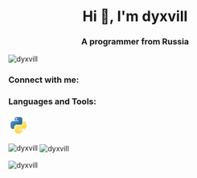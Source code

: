 <h1 align="center">Hi 👋, I'm dyxvill</h1>
<h3 align="center">A programmer from Russia</h3>

<p align="left"> <img src="https://komarev.com/ghpvc/?username=dyxvill&label=Profile%20views&color=0e75b6&style=flat" alt="dyxvill" /> </p>

<h3 align="left">Connect with me:</h3>
<p align="left">
</p>

<h3 align="left">Languages and Tools:</h3>
<p align="left"> <a href="https://www.python.org" target="_blank" rel="noreferrer"> <img src="https://raw.githubusercontent.com/devicons/devicon/master/icons/python/python-original.svg" alt="python" width="40" height="40"/> </a> </p>

<p><img align="left" src="https://github-readme-stats.vercel.app/api/top-langs?username=dyxvill&show_icons=true&locale=en&layout=compact" alt="dyxvill" /></p>

<p>&nbsp;<img align="center" src="https://github-readme-stats.vercel.app/api?username=dyxvill&show_icons=true&locale=en" alt="dyxvill" /></p>

<p><img align="center" src="https://github-readme-streak-stats.herokuapp.com/?user=dyxvill&" alt="dyxvill" /></p>
